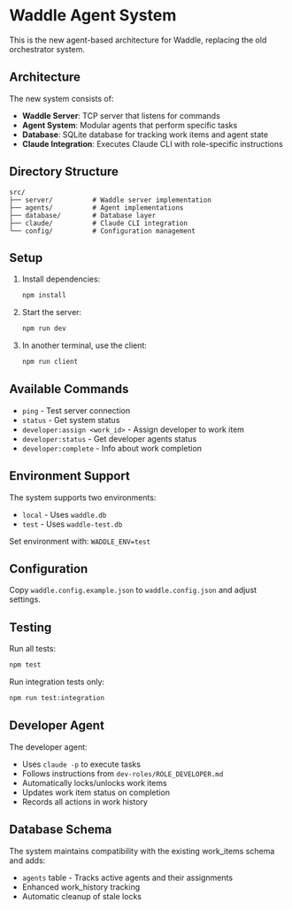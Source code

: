 # Waddle Agent System

This is the new agent-based architecture for Waddle, replacing the old orchestrator system.

## Architecture

The new system consists of:
- **Waddle Server**: TCP server that listens for commands
- **Agent System**: Modular agents that perform specific tasks
- **Database**: SQLite database for tracking work items and agent state
- **Claude Integration**: Executes Claude CLI with role-specific instructions

## Directory Structure

```
src/
├── server/          # Waddle server implementation
├── agents/          # Agent implementations
├── database/        # Database layer
├── claude/          # Claude CLI integration
└── config/          # Configuration management
```

## Setup

1. Install dependencies:
   ```bash
   npm install
   ```

2. Start the server:
   ```bash
   npm run dev
   ```

3. In another terminal, use the client:
   ```bash
   npm run client
   ```

## Available Commands

- `ping` - Test server connection
- `status` - Get system status
- `developer:assign <work_id>` - Assign developer to work item
- `developer:status` - Get developer agents status
- `developer:complete` - Info about work completion

## Environment Support

The system supports two environments:
- `local` - Uses `waddle.db`
- `test` - Uses `waddle-test.db`

Set environment with: `WADDLE_ENV=test`

## Configuration

Copy `waddle.config.example.json` to `waddle.config.json` and adjust settings.

## Testing

Run all tests:
```bash
npm test
```

Run integration tests only:
```bash
npm run test:integration
```

## Developer Agent

The developer agent:
- Uses `claude -p` to execute tasks
- Follows instructions from `dev-roles/ROLE_DEVELOPER.md`
- Automatically locks/unlocks work items
- Updates work item status on completion
- Records all actions in work history

## Database Schema

The system maintains compatibility with the existing work_items schema and adds:
- `agents` table - Tracks active agents and their assignments
- Enhanced work_history tracking
- Automatic cleanup of stale locks